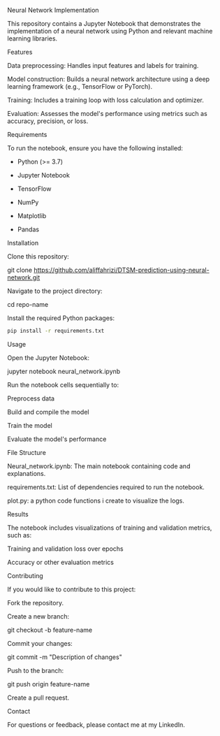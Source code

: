 Neural Network Implementation

This repository contains a Jupyter Notebook that demonstrates the implementation of a neural network using Python and relevant machine learning libraries.

Features

Data preprocessing: Handles input features and labels for training.

Model construction: Builds a neural network architecture using a deep learning framework (e.g., TensorFlow or PyTorch).

Training: Includes a training loop with loss calculation and optimizer.

Evaluation: Assesses the model's performance using metrics such as accuracy, precision, or loss.

Requirements

To run the notebook, ensure you have the following installed:

- Python (>= 3.7)

- Jupyter Notebook

- TensorFlow

- NumPy

- Matplotlib

- Pandas

Installation

Clone this repository:

git clone https://github.com/aliffahrizi/DTSM-prediction-using-neural-network.git

Navigate to the project directory:

cd repo-name

Install the required Python packages:
```bash
pip install -r requirements.txt
```
Usage

Open the Jupyter Notebook:

jupyter notebook neural_network.ipynb

Run the notebook cells sequentially to:

Preprocess data

Build and compile the model

Train the model

Evaluate the model's performance

File Structure

Neural_network.ipynb: The main notebook containing code and explanations.

requirements.txt: List of dependencies required to run the notebook.

plot.py: a python code functions i create to visualize the logs.

Results

The notebook includes visualizations of training and validation metrics, such as:

Training and validation loss over epochs

Accuracy or other evaluation metrics

Contributing

If you would like to contribute to this project:

Fork the repository.

Create a new branch:

git checkout -b feature-name

Commit your changes:

git commit -m "Description of changes"

Push to the branch:

git push origin feature-name

Create a pull request.

Contact

For questions or feedback, please contact me at my LinkedIn.
